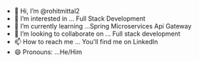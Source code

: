 - 👋 Hi, I’m @rohitmittal2
- 👀 I’m interested in ... Full Stack Development
- 🌱 I’m currently learning ...Spring Microservices Api Gateway
- 💞️ I’m looking to collaborate on ... Full stack development
- 📫 How to reach me ... You'll find me on LinkedIn
- 😄 Pronouns: ...He/Him


<!---
rohitmittal2/rohitmittal2 is a ✨ special ✨ repository because its `README.md` (this file) appears on your GitHub profile.
You can click the Preview link to take a look at your changes.
--->
